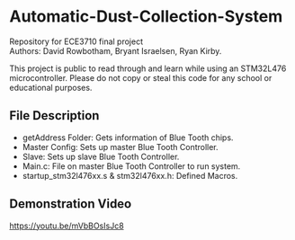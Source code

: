 # Automatic-Dust-Collection-System
Repository for ECE3710 final project<br />
Authors: David Rowbotham, Bryant Israelsen, Ryan Kirby.

This project is public to read through and learn while using an STM32L476 microcontroller. Please do not copy or steal this code for any school or educational purposes.

## File Description
- getAddress Folder: Gets information of Blue Tooth chips. 
- Master Config: Sets up master Blue Tooth Controller. 
- Slave: Sets up slave Blue Tooth Controller.
- Main.c: File on master Blue Tooth Controller to run system.
- startup_stm32l476xx.s & stm32l476xx.h: Defined Macros. 

## Demonstration Video
https://youtu.be/mVbBOsIsJc8